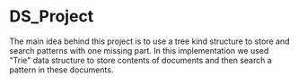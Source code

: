 # DS_Project
The main idea behind this project is to use a tree kind structure to store and search patterns with one missing part. 
In this implementation we used "Trie" data structure to store contents of documents and then search a pattern in these documents.
